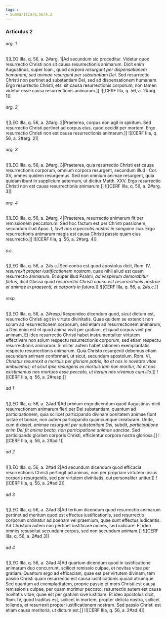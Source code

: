 ```yaml
---
tags : 
- Summa/IIIa/q.56/a.2
---
```


### Articulus 2

###### arg. 1
![[LEO IIIa, q. 56, a. 2#arg. 1|Ad secundum sic proceditur. Videtur quod resurrectio Christi non sit causa resurrectionis animarum. Dicit enim Augustinus, super Ioan., quod *corpora resurgunt per dispensationem humanam, sed animae resurgunt per substantiam Dei*. Sed resurrectio Christi non pertinet ad substantiam Dei, sed ad dispensationem humanam. Ergo resurrectio Christi, etsi sit causa resurrectionis corporum, non tamen videtur esse causa resurrectionis animarum.]]
![[CERF IIIa, q. 56, a. 2#arg. 1]]

###### arg. 2
![[LEO IIIa, q. 56, a. 2#arg. 2|Praeterea, corpus non agit in spiritum. Sed resurrectio Christi pertinet ad corpus eius, quod cecidit per mortem. Ergo resurrectio Christi non est causa resurrectionis animarum.]]
![[CERF IIIa, q. 56, a. 2#arg. 2]]

###### arg. 3
![[LEO IIIa, q. 56, a. 2#arg. 3|Praeterea, quia resurrectio Christi est causa resurrectionis corporum, omnium corpora resurgent, secundum illud I Cor. XV, omnes quidem resurgemus. Sed non omnium animae resurgent, quia quidam ibunt in supplicium aeternum, ut dicitur Matth. XXV. Ergo resurrectio Christi non est causa resurrectionis animarum.]]
![[CERF IIIa, q. 56, a. 2#arg. 3]]

###### arg. 4
![[LEO IIIa, q. 56, a. 2#arg. 4|Praeterea, resurrectio animarum fit per remissionem peccatorum. Sed hoc factum est per Christi passionem, secundum illud Apoc. I, *lavit nos a peccatis nostris in sanguine suo*. Ergo resurrectionis animarum magis est causa Christi passio quam eius resurrectio.]]
![[CERF IIIa, q. 56, a. 2#arg. 4]]

###### s.c.
![[LEO IIIa, q. 56, a. 2#s.c.|Sed contra est quod apostolus dicit, Rom. IV, *resurrexit propter iustificationem nostram*, quae nihil aliud est quam resurrectio animarum. Et super illud Psalmi, *ad vesperum demorabitur fletus*, dicit Glossa quod *resurrectio Christi causa est resurrectionis nostrae et animae in praesenti, et corporis in futuro*.]]
![[CERF IIIa, q. 56, a. 2#s.c.]]

###### resp.
![[LEO IIIa, q. 56, a. 2#resp.|Respondeo dicendum quod, sicut dictum est, resurrectio Christi agit in virtute divinitatis. Quae quidem se extendit non solum ad resurrectionem corporum, sed etiam ad resurrectionem animarum, a Deo enim est et quod anima vivit per gratiam, et quod corpus vivit per animam. Et ideo resurrectio Christi habet instrumentaliter virtutem effectivam non solum respectu resurrectionis corporum, sed etiam respectu resurrectionis animarum. Similiter autem habet rationem exemplaritatis respectu resurrectionis animarum. Quia Christo resurgenti debemus etiam secundum animam conformari, ut sicut, secundum apostolum, Rom. VI, *Christus resurrexit a mortuis per gloriam patris, ita et nos in novitate vitae ambulemus; et sicut ipse resurgens ex mortuis iam non moritur, ita et nos existimemus nos mortuos esse peccato, ut iterum nos vivamus cum illo*.]]
![[CERF IIIa, q. 56, a. 2#resp.]]

###### ad 1
![[LEO IIIa, q. 56, a. 2#ad 1|Ad primum ergo dicendum quod Augustinus dicit resurrectionem animarum fieri per Dei substantiam, quantum ad participationem, quia scilicet participando divinam bonitatem animae fiunt iustae et bonae, non autem participando quamcumque creaturam. Unde, cum dixisset, *animae resurgunt per substantiam Dei*, subdit, *participatione enim Dei fit anima beata, non participatione animae sanctae*. Sed participando gloriam corporis Christi, efficientur corpora nostra gloriosa.]]
![[CERF IIIa, q. 56, a. 2#ad 1]]

###### ad 2
![[LEO IIIa, q. 56, a. 2#ad 2|Ad secundum dicendum quod efficacia resurrectionis Christi pertingit ad animas, non per propriam virtutem ipsius corporis resurgentis, sed per virtutem divinitatis, cui personaliter unitur.]]
![[CERF IIIa, q. 56, a. 2#ad 2]]

###### ad 3
![[LEO IIIa, q. 56, a. 2#ad 3|Ad tertium dicendum quod resurrectio animarum pertinet ad meritum quod est effectus iustificationis, sed resurrectio corporum ordinatur ad poenam vel praemium, quae sunt effectus iudicantis. Ad Christum autem non pertinet iustificare omnes, sed iudicare. Et ideo omnes resuscitat secundum corpus, sed non secundum animam.]]
![[CERF IIIa, q. 56, a. 2#ad 3]]

###### ad 4
![[LEO IIIa, q. 56, a. 2#ad 4|Ad quartum dicendum quod in iustificatione animarum duo concurrunt, scilicet remissio culpae, et novitas vitae per gratiam. Quantum ergo ad efficaciam, quae est per virtutem divinam, tam passio Christi quam resurrectio est causa iustificationis quoad utrumque. Sed quantum ad exemplaritatem, proprie passio et mors Christi est causa remissionis culpae, per quam morimur peccato, resurrectio autem est causa novitatis vitae, quae est per gratiam sive iustitiam. Et ideo apostolus dicit, Rom. IV, quod traditus est, scilicet in mortem, propter delicta nostra, scilicet tollenda, et resurrexit propter iustificationem nostram. Sed passio Christi est etiam causa meritoria, ut dictum est.]]
![[CERF IIIa, q. 56, a. 2#ad 4]]

